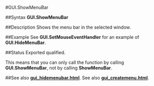 
#GUI.ShowMenuBar

##Syntax
**GUI.ShowMenuBar**


##Description
Shows the menu bar in the selected window. 


##Example
See **GUI.SetMouseEventHandler** for an example of **GUI.HideMenuBar**.


##Status
Exported qualified.

This means that you can only call the function by calling **GUI.ShowMenuBar**, not by calling **ShowMenuBar**.


##See also
**[gui_hidemenubar.html](GUI.HideMenuBar)**. See also **[gui_createmenu.html](GUI.CreateMenu)**.

